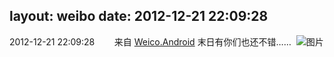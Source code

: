 layout: weibo
date: 2012-12-21 22:09:28
---
<meta name="referrer" content="no-referrer" />

2012-12-21 22:09:28  &nbsp;&nbsp;&nbsp;&nbsp;&nbsp;&nbsp; 来自 <a href="http://app.weibo.com/t/feed/l4RWD" rel="nofollow">Weico.Android</a>
末日有你们也还不错…… ​​​
![图片](https://ww3.sinaimg.cn/large/6d2a6003jw1e01parcjxoj.jpg)
